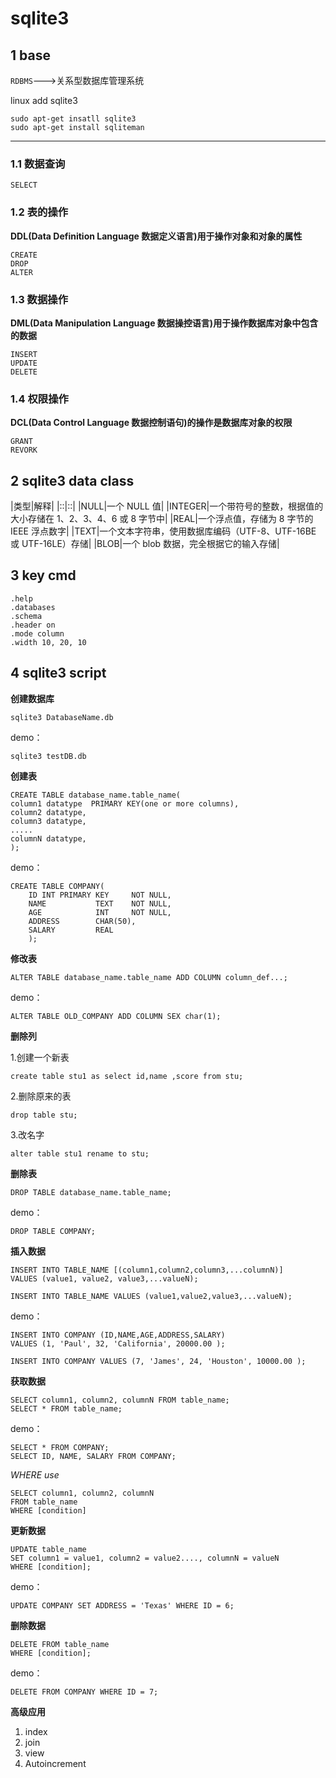 # sqlite3 #
## 1 base  ##
`RDBMS`--->关系型数据库管理系统

linux add sqlite3

	sudo apt-get insatll sqlite3
	sudo apt-get install sqliteman

----------
### 1.1 数据查询 ###
	SELECT
### 1.2 表的操作 ###
**DDL(Data Definition Language 数据定义语言)用于操作对象和对象的属性**

	CREATE
	DROP
	ALTER

### 1.3 数据操作 ###
**DML(Data Manipulation Language 数据操控语言)用于操作数据库对象中包含的数据**

	INSERT
	UPDATE
	DELETE

### 1.4 权限操作 ###
**DCL(Data Control Language 数据控制语句)的操作是数据库对象的权限**

	GRANT
	REVORK
## 2 sqlite3 data class  ##
|类型|解释|
|::|::|
|NULL|一个 NULL 值|
|INTEGER|一个带符号的整数，根据值的大小存储在 1、2、3、4、6 或 8 字节中|
|REAL|一个浮点值，存储为 8 字节的 IEEE 浮点数字|
|TEXT|一个文本字符串，使用数据库编码（UTF-8、UTF-16BE 或 UTF-16LE）存储|
|BLOB|一个 blob 数据，完全根据它的输入存储|
## 3 key cmd  ##

	.help
	.databases
	.schema
	.header on
	.mode column
	.width 10, 20, 10

## 4 sqlite3 script  ##

**创建数据库**

	sqlite3 DatabaseName.db
demo：

	sqlite3 testDB.db

**创建表**

	CREATE TABLE database_name.table_name(
	column1 datatype  PRIMARY KEY(one or more columns),
	column2 datatype,
	column3 datatype,
	.....
	columnN datatype,
	);
demo：

	CREATE TABLE COMPANY(
		ID INT PRIMARY KEY     NOT NULL,
		NAME           TEXT    NOT NULL,
		AGE            INT     NOT NULL,
		ADDRESS        CHAR(50),
		SALARY         REAL
		);

**修改表**

	ALTER TABLE database_name.table_name ADD COLUMN column_def...;

demo：

	ALTER TABLE OLD_COMPANY ADD COLUMN SEX char(1);

**删除列**

1.创建一个新表

	create table stu1 as select id,name ,score from stu;

2.删除原来的表

	drop table stu;

3.改名字

	alter table stu1 rename to stu;

**删除表**

	DROP TABLE database_name.table_name;

demo：
	
	DROP TABLE COMPANY;


**插入数据**

	INSERT INTO TABLE_NAME [(column1,column2,column3,...columnN)]  
	VALUES (value1, value2, value3,...valueN);

	INSERT INTO TABLE_NAME VALUES (value1,value2,value3,...valueN);

demo：

	INSERT INTO COMPANY (ID,NAME,AGE,ADDRESS,SALARY)
	VALUES (1, 'Paul', 32, 'California', 20000.00 );

	INSERT INTO COMPANY VALUES (7, 'James', 24, 'Houston', 10000.00 );


**获取数据**

	SELECT column1, column2, columnN FROM table_name;
	SELECT * FROM table_name;

demo：

	SELECT * FROM COMPANY;
	SELECT ID, NAME, SALARY FROM COMPANY;

*WHERE use*

	SELECT column1, column2, columnN 
	FROM table_name
	WHERE [condition]

**更新数据**

	UPDATE table_name
	SET column1 = value1, column2 = value2...., columnN = valueN
	WHERE [condition];

demo：

	UPDATE COMPANY SET ADDRESS = 'Texas' WHERE ID = 6;

**删除数据**

	DELETE FROM table_name
	WHERE [condition];

demo：
	
	DELETE FROM COMPANY WHERE ID = 7;


**高级应用**

1. index
2. join
3. view
4. Autoincrement